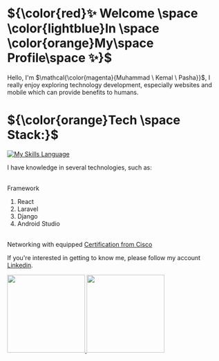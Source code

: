 # ${\color{red}✨ Welcome \space \color{lightblue}In \space \color{orange}My\space Profile\space ✨}$
Hello, I'm $\mathcal{\color{magenta}{Muhammad \ Kemal \ Pasha}}$, I really enjoy exploring technology development, especially websites and mobile which can provide benefits to humans.

# ${\color{orange}Tech \space Stack:}$
[![My Skills Language](https://skillicons.dev/icons?i=java,kotlin,js,php,cpp,html,css,androidstudio,arduino,bootstrap,dart,docker,express,firebase,flutter,laravel,mysql,mongodb,vscode,tailwind,react,py,nodejs&theme=light)](https://skillicons.dev)

<p>I have knowledge in several technologies, such as:</p>
<br>Framework
<ol>
  <li>React</li>
  <li>Laravel</li>
  <li>Django</li>
  <li>Android Studio</li>
</ol>

<br>Networking with equipped [Certification from Cisco](https://)<br>

If you're interested in getting to know me, please follow my account [Linkedin](https://www.linkedin.com/in/muhammad-kemal-pasha-a97770213/).


<p align="left">
<a href="https://github.com/mkp-kemal">
  <img height="180em" src="https://github-readme-stats-eight-theta.vercel.app/api?username=mkp-kemal&show_icons=true&theme=algolia&include_all_commits=true&count_private=true"/>
  <img height="180em" src="https://github-readme-stats-eight-theta.vercel.app/api/top-langs/?username=mkp-kemal&layout=compact&theme=algolia"/>
</a>
</p>
